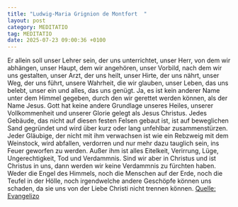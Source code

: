 ```yaml
---
title: "Ludwig-Maria Grignion de Montfort  "
layout: post
category: MEDITATIO
tag: MEDITATIO
date: 2025-07-23 09:00:36 +0100
---
```

Er allein soll unser Lehrer sein, der uns unterrichtet, unser Herr, von dem wir abhängen, unser Haupt, dem wir angehören, unser Vorbild, nach dem wir uns gestalten, unser Arzt, der uns heilt, unser Hirte, der uns nährt, unser Weg, der uns führt, unsere Wahrheit, die wir glauben, unser Leben, das uns belebt, unser ein und alles, das uns genügt.<!--more--> Ja, es ist kein anderer Name unter dem Himmel gegeben, durch den wir gerettet werden können, als der Name Jesus. Gott hat keine andere Grundlage unseres Heiles, unserer Vollkommenheit und unserer Glorie gelegt als Jesus Christus. Jedes Gebäude, das nicht auf diesen festen Felsen gebaut ist, ist auf beweglichen Sand gegründet und wird über kurz oder lang unfehlbar zusammenstürzen. Jeder Gläubige, der nicht mit ihm verwachsen ist wie ein Rebzweig mit dem Weinstock, wird abfallen, verdorren und nur mehr dazu tauglich sein, ins Feuer geworfen zu werden. Außer ihm ist alles Eitelkeit, Verirrung, Lüge, Ungerechtigkeit, Tod und Verdammnis. Sind wir aber in Christus und ist Christus in uns, dann werden wir keine Verdammnis zu fürchten haben. Weder die Engel des Himmels, noch die Menschen auf der Erde, noch die Teufel in der Hölle, noch irgendwelche andere Geschöpfe können uns schaden, da sie uns von der Liebe Christi nicht trennen können. 
[Quelle: Evangelizo](https://evangeliumtagfuertag.org/DE/gospel)